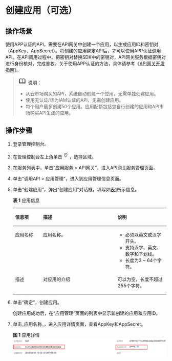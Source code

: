# 创建应用（可选）<a name="ZH-CN_TOPIC_0085149606"></a>

## 操作场景<a name="section1731012541118"></a>

使用APP认证的API，需要在API网关中创建一个应用，以生成应用ID和密钥对（AppKey、AppSecret）。将创建的应用绑定API后，才可以使用APP认证调用API。在API调用过程中，把密钥对替换SDK中的密钥对，API网关服务根据密钥对进行身份核对，完成鉴权。关于使用APP认证的方法，具体请参考《[API网关开发指南](https://support.huaweicloud.com/devg-apig/apig-zh-dev-180307002.html)》。

>![](public_sys-resources/icon-note.gif) **说明：**   
>-   从云市场购买的API，系统自动创建一个应用，无需单独创建应用。  
>-   使用无认证/华为IAM认证的API，无需创建应用。  
>-   每个用户最多创建50个应用。应用配额包括您自行创建的应用和API市场购买API生成的应用。  

## 操作步骤<a name="section8731554122615"></a>

1.  登录管理控制台。
2.  在管理控制台左上角单击![](figures/icon-region.png)，选择区域。
3.  在服务列表中，单击“应用服务 \> API网关”，进入API网关服务管理页面。
4.  单击“调用API \> 应用管理”，进入到应用管理信息页面。
5.  单击“创建应用”，弹出“创建应用”对话框。填写如[表1](#table195413315428)所示信息。

    **表 1**  应用信息

    <a name="table195413315428"></a>
    <table><thead align="left"><tr id="row45523384220"><th class="cellrowborder" valign="top" width="18.181818181818183%" id="mcps1.2.4.1.1"><p id="p65563314423"><a name="p65563314423"></a><a name="p65563314423"></a>信息项</p>
    </th>
    <th class="cellrowborder" valign="top" width="48.484848484848484%" id="mcps1.2.4.1.2"><p id="p356183311427"><a name="p356183311427"></a><a name="p356183311427"></a>描述</p>
    </th>
    <th class="cellrowborder" valign="top" width="33.333333333333336%" id="mcps1.2.4.1.3"><p id="p756163324216"><a name="p756163324216"></a><a name="p756163324216"></a>说明</p>
    </th>
    </tr>
    </thead>
    <tbody><tr id="row1156183364219"><td class="cellrowborder" valign="top" width="18.181818181818183%" headers="mcps1.2.4.1.1 "><p id="p105616333427"><a name="p105616333427"></a><a name="p105616333427"></a>应用名称</p>
    </td>
    <td class="cellrowborder" valign="top" width="48.484848484848484%" headers="mcps1.2.4.1.2 "><p id="p1656123374219"><a name="p1656123374219"></a><a name="p1656123374219"></a>应用名称。</p>
    </td>
    <td class="cellrowborder" valign="top" width="33.333333333333336%" headers="mcps1.2.4.1.3 "><a name="ul1534415125011"></a><a name="ul1534415125011"></a><ul id="ul1534415125011"><li>必须以英文或汉字开头。</li><li>支持汉字、英文、数字和下划线。</li><li>长度为3 ~ 64个字符。</li></ul>
    </td>
    </tr>
    <tr id="row14879114316433"><td class="cellrowborder" valign="top" width="18.181818181818183%" headers="mcps1.2.4.1.1 "><p id="p12880154304320"><a name="p12880154304320"></a><a name="p12880154304320"></a>描述</p>
    </td>
    <td class="cellrowborder" valign="top" width="48.484848484848484%" headers="mcps1.2.4.1.2 "><p id="p48801043134312"><a name="p48801043134312"></a><a name="p48801043134312"></a>对应用的介绍</p>
    </td>
    <td class="cellrowborder" valign="top" width="33.333333333333336%" headers="mcps1.2.4.1.3 "><p id="p8880154374314"><a name="p8880154374314"></a><a name="p8880154374314"></a>可以为空，长度不超过255个字符。</p>
    </td>
    </tr>
    </tbody>
    </table>

6.  单击“确定”，创建应用。

    创建应用成功后，在“应用管理”页面的列表中显示新创建的应用和应用ID。

7.  单击_应用名称_，进入应用详情页面，查看AppKey和AppSecret。

    **图 1**  应用详情<a name="fig12329145204214"></a>  
    ![](figures/应用详情.png "应用详情")


